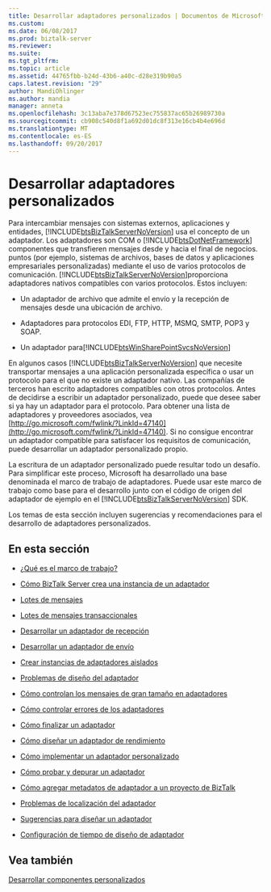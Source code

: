 ```yaml
---
title: Desarrollar adaptadores personalizados | Documentos de Microsoft
ms.custom: 
ms.date: 06/08/2017
ms.prod: biztalk-server
ms.reviewer: 
ms.suite: 
ms.tgt_pltfrm: 
ms.topic: article
ms.assetid: 44765fbb-b24d-43b6-a40c-d28e319b90a5
caps.latest.revision: "29"
author: MandiOhlinger
ms.author: mandia
manager: anneta
ms.openlocfilehash: 3c13aba7e378d67523ec755837ac65b26989730a
ms.sourcegitcommit: cb908c540d8f1a692d01dc8f313e16cb4b4e696d
ms.translationtype: MT
ms.contentlocale: es-ES
ms.lasthandoff: 09/20/2017
---
```

# <a name="developing-custom-adapters"></a>Desarrollar adaptadores personalizados
Para intercambiar mensajes con sistemas externos, aplicaciones y entidades, [!INCLUDE[btsBizTalkServerNoVersion](../includes/btsbiztalkservernoversion-md.md)] usa el concepto de un adaptador. Los adaptadores son COM o [!INCLUDE[btsDotNetFramework](../includes/btsdotnetframework-md.md)] componentes que transfieren mensajes desde y hacia el final de negocios. puntos (por ejemplo, sistemas de archivos, bases de datos y aplicaciones empresariales personalizadas) mediante el uso de varios protocolos de comunicación. [!INCLUDE[btsBizTalkServerNoVersion](../includes/btsbiztalkservernoversion-md.md)]proporciona adaptadores nativos compatibles con varios protocolos. Estos incluyen:  
  
-   Un adaptador de archivo que admite el envío y la recepción de mensajes desde una ubicación de archivo.  
  
-   Adaptadores para protocolos EDI, FTP, HTTP, MSMQ, SMTP, POP3 y SOAP.  
  
-   Un adaptador para[!INCLUDE[btsWinSharePointSvcsNoVersion](../includes/btswinsharepointsvcsnoversion-md.md)]  
  
 En algunos casos [!INCLUDE[btsBizTalkServerNoVersion](../includes/btsbiztalkservernoversion-md.md)] que necesite transportar mensajes a una aplicación personalizada específica o usar un protocolo para el que no existe un adaptador nativo. Las compañías de terceros han escrito adaptadores compatibles con otros protocolos. Antes de decidirse a escribir un adaptador personalizado, puede que desee saber si ya hay un adaptador para el protocolo. Para obtener una lista de adaptadores y proveedores asociados, vea [http://go.microsoft.com/fwlink/?LinkId=47140](http://go.microsoft.com/fwlink/?LinkId=47140). Si no consigue encontrar un adaptador compatible para satisfacer los requisitos de comunicación, puede desarrollar un adaptador personalizado propio.  
  
 La escritura de un adaptador personalizado puede resultar todo un desafío. Para simplificar este proceso, Microsoft ha desarrollado una base denominada el marco de trabajo de adaptadores. Puede usar este marco de trabajo como base para el desarrollo junto con el código de origen del adaptador de ejemplo en el [!INCLUDE[btsBizTalkServerNoVersion](../includes/btsbiztalkservernoversion-md.md)] SDK.  
  
 Los temas de esta sección incluyen sugerencias y recomendaciones para el desarrollo de adaptadores personalizados.  
  
## <a name="in-this-section"></a>En esta sección  
  
-   [¿Qué es el marco de trabajo?](../core/what-is-the-adapter-framework.md)  
  
-   [Cómo BizTalk Server crea una instancia de un adaptador](../core/how-biztalk-server-instantiates-an-adapter.md)  
  
-   [Lotes de mensajes](../core/message-batches.md)  
  
-   [Lotes de mensajes transaccionales](../core/transactional-message-batches.md)  
  
-   [Desarrollar un adaptador de recepción](../core/developing-a-receive-adapter.md)  
  
-   [Desarrollar un adaptador de envío](../core/developing-a-send-adapter.md)  
  
-   [Crear instancias de adaptadores aislados](../core/instantiating-isolated-adapters.md)  
  
-   [Problemas de diseño del adaptador](../core/adapter-design-issues.md)  
  
-   [Cómo controlan los mensajes de gran tamaño en adaptadores](../core/how-adapters-handle-large-messages.md)  
  
-   [Cómo controlar errores de los adaptadores](../core/how-to-handle-adapter-failures.md)  
  
-   [Cómo finalizar un adaptador](../core/how-to-terminate-an-adapter.md)  
  
-   [Cómo diseñar un adaptador de rendimiento](../core/how-to-design-a-performant-adapter.md)  
  
-   [Cómo implementar un adaptador personalizado](../core/how-to-deploy-a-custom-adapter.md)  
  
-   [Cómo probar y depurar un adaptador](../core/how-to-test-and-debug-an-adapter.md)  
  
-   [Cómo agregar metadatos de adaptador a un proyecto de BizTalk](../core/how-to-add-adapter-metadata-to-a-biztalk-project.md)  
  
-   [Problemas de localización del adaptador](../core/adapter-localization-issues.md)  
  
-   [Sugerencias para diseñar un adaptador](../core/tips-for-designing-your-adapter.md)  
  
-   [Configuración de tiempo de diseño de adaptador](../core/adapter-design-time-configuration.md)  
  
## <a name="see-also"></a>Vea también  
 [Desarrollar componentes personalizados](../core/developing-custom-components.md)